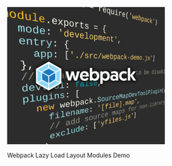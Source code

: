 <img src="../../resources/image/webpack.png" alt="demo-thumbnail" height="320"/>

Webpack Lazy Load Layout Modules Demo
